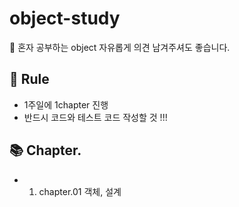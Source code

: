 # object-study
📖 혼자 공부하는 object 자유롭게 의견 남겨주셔도 좋습니다.

## 💪 Rule

- 1주일에 1chapter 진행
- 반드시 코드와 테스트 코드 작성할 것 !!!


## 📚 Chapter.

- 1. chapter.01 객체, 설계

